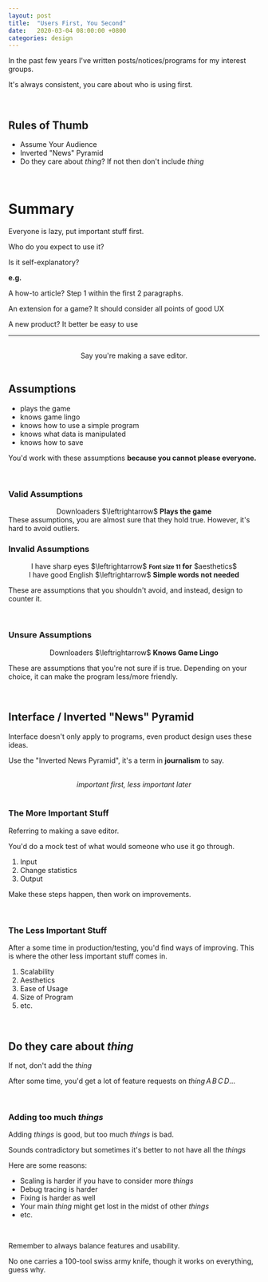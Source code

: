 ```yaml
---
layout: post
title:  "Users First, You Second"
date:   2020-03-04 08:00:00 +0800
categories: design
---
```


In the past few years I've written posts/notices/programs for my interest groups.

It's always consistent, you care about who is using first.

<br>

## Rules of Thumb

- Assume Your Audience
- Inverted "News" Pyramid
- Do they care about $thing$? If not then don't include $thing$

<br>

# Summary

Everyone is lazy, put important stuff first.

Who do you expect to use it?

Is it self-explanatory?

**e.g.**

A how-to article? Step 1 within the first 2 paragraphs.

An extension for a game? It should consider all points of good UX

A new product? It better be easy to use

---
<br>
<center>Say you're making a save editor.</center>
<br>

## Assumptions

- plays the game
- knows game lingo
- knows how to use a simple program
- knows what data is manipulated
- knows how to save

You'd work with these assumptions **because you cannot please everyone.**

<br>

### Valid Assumptions
<center>
Downloaders $\leftrightarrow$ <b>Plays the game</b>
</center>
These assumptions, you are almost sure that they hold true. However, it's hard to avoid outliers.

<br>

### Invalid Assumptions
<center>
I have sharp eyes $\leftrightarrow$ <b><small>Font size 11</small> for</b> $aesthetics$
<br>
I have good English $\leftrightarrow$ <b>Simple words not needed</b>
</center>

These are assumptions that you shouldn't avoid, and instead, design to counter it.

<br>

### Unsure Assumptions
<center>
Downloaders $\leftrightarrow$ <b>Knows Game Lingo</b>
</center>

These are assumptions that you're not sure if is true. Depending on your choice, it can make the program less/more friendly.

<br>

## Interface / Inverted "News" Pyramid

Interface doesn't only apply to programs, even product design uses these ideas.

Use the "Inverted News Pyramid", it's a term in **journalism** to say.

<br>

<center><i>important first, less important later</i></center>

<br>

### The More Important Stuff

Referring to making a save editor.

You'd do a mock test of what would someone who use it go through.

1. Input
2. Change statistics
3. Output

Make these steps happen, then work on improvements.

<br>

### The Less Important Stuff

After a some time in production/testing, you'd find ways of improving. This is where the other less important stuff comes in.

1. Scalability
2. Aesthetics
3. Ease of Usage
4. Size of Program
5. etc.

<br>

## Do they care about $thing$

If not, don't add the $thing$

After some time, you'd get a lot of feature requests on $thing\,A\,B\,C\,D...$

<br>

### Adding too much $things$

Adding $things$ is good, but too much $things$ is bad. 

Sounds contradictory but sometimes it's better to not have all the $things$

Here are some reasons:

- Scaling is harder if you have to consider more $things$
- Debug tracing is harder
- Fixing is harder as well
- Your main $thing$ might get lost in the midst of other $things$
- etc.

<br>

Remember to always balance features and usability.

No one carries a 100-tool swiss army knife, though it works on everything, guess why.